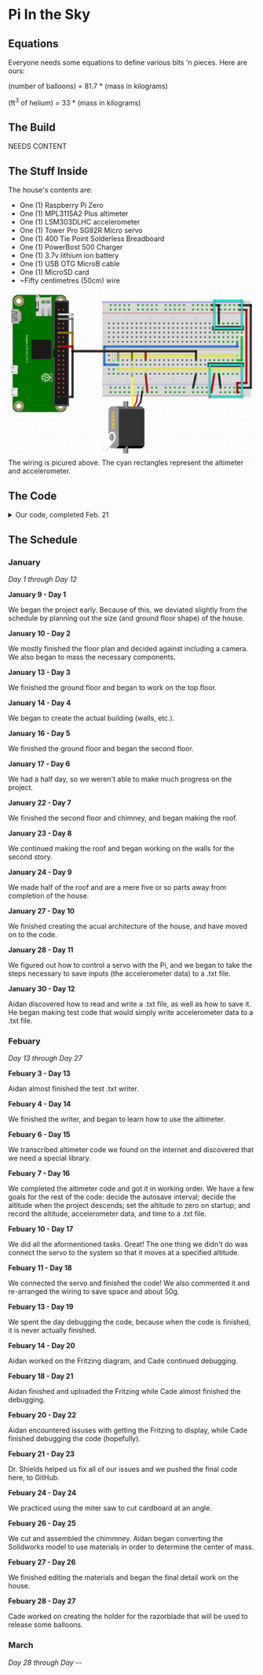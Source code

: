# Pi In the Sky
## Equations
Everyone needs some equations to define various bits 'n pieces. Here are ours:

(number of balloons) = 81.7 * (mass in kilograms)

(ft<sup>3</sup> of helium) = 33 * (mass in kilograms)
## The Build
NEEDS CONTENT
## The Stuff Inside
The house's contents are:
* One (1) Raspberry Pi Zero
* One (1) MPL3115A2 Plus altimeter
* One (1) LSM303DLHC accelerometer
* One (1) Tower Pro SG92R Micro servo
* One (1) 400 Tie Point Solderless Breadboard
* One (1) PowerBost 500 Charger
* One (1) 3.7v lithium ion battery
* One (1) USB OTG MicroB cable
* One (1) MicroSD card
* ~Fifty centimetres (50cm) wire

![text](Fritzing-Pic-2.PNG)
The wiring is picured above. The cyan rectangles represent the altimeter and accelerometer.

## The Code
<details>
<summary>Our code, completed Feb. 21</summary>
<br>

```python
# Aidan & Cade's UP house code

# Variables to define
autosave = 10 #                            "autosave" defines the amount of time between saves of the file
maxh = 1#                                "maxh" defines the height (in metres) at which the servo will activated
txt = '/home/pi/Documents/Engineering_4_Notebook/piinthesky/Pi_in_the_Sky_Final'+ +'.txt' # "txt" defines the name of the document used to record the data

# Libraries to import
import smbus
import time
import Adafruit_LSM303
import RPi.GPIO as GPIO

# Setup for the accelerometer, servo, and text writer
lsm303 = Adafruit_LSM303.LSM303()
GPIO.setmode(GPIO.BOARD)
GPIO.setup(11,GPIO.OUT)
p = GPIO.PWM(11, 50)
p.start(0)
f = open(str(txt),'r+')

# Allows the components to be used with measurements that can be relied upon and sets the "launch" time
time.sleep(5)
t0 = time.time()

# Get I2C bus
bus = smbus.SMBus(1)

# MPL3115A2 address, 0x60(96)
# Select control register, 0x26(38)
#		0xB9(185)	Active mode, OSR = 128, Altimeter mode
bus.write_byte_data(0x60, 0x26, 0xB9)
# MPL3115A2 address, 0x60(96)
# Select data configuration register, 0x13(19)
#		0x07(07)	Data ready event enabled for altitude, pressure, temperature
bus.write_byte_data(0x60, 0x13, 0x07)
# MPL3115A2 address, 0x60(96)
# Select control register, 0x26(38)
#		0xB9(185)	Active mode, OSR = 128, Altimeter mode
bus.write_byte_data(0x60, 0x26, 0xB9)

time.sleep(1)

# MPL3115A2 address, 0x60(96)
# Read data back from 0x00(00), 6 bytes
# status, tHeight MSB1, tHeight MSB, tHeight LSB, temp MSB, temp LSB
data = bus.read_i2c_block_data(0x60, 0x00, 6)

# Convert the data to 20-bits
tHeight = ((data[1] * 65536) + (data[2] * 256) + (data[3] & 0xF0)) / 16
altitude = tHeight / 16.0

# Sets initial altitude and prints it for debugging
a0 = altitude
print('a0: ' + str(a0) + '\n')

bus.write_byte_data(0x60, 0x26, 0x39)
time.sleep(1)
data = bus.read_i2c_block_data(0x60, 0x00, 4)

while True:
# This loop begins with an exact copy of the altimeter reading
    bus.write_byte_data(0x60, 0x26, 0xB9)
    bus.write_byte_data(0x60, 0x13, 0x07)
    bus.write_byte_data(0x60, 0x26, 0xB9)
    time.sleep(1)
    data = bus.read_i2c_block_data(0x60, 0x00, 6)
    tHeight = ((data[1] * 65536) + (data[2] * 256) + (data[3] & 0xF0)) / 16
    temp = ((data[4] * 256) + (data[5] & 0xF0)) / 16
    altitude = tHeight / 16.0
    cTemp = temp / 16.0
    fTemp = cTemp * 1.8 + 32

# Prints altitude record for debugging and sets the "delta-a", as it were, to the variable "a"
    print('altitude: ' + str(altitude))
    a = altitude - a0
    print('delta-a: ' + str(a))

# Immediately checks to see if the house has reached the max altitude
    if a >= maxh:
        p.ChangeDutyCycle(3) # Moves the servo to release balloons
        time.sleep(3)
        p.ChangeDutyCycle(0)
        p.stop()
        GPIO.cleanup() #       Turns the servo off

# MPL3115A2 address, 0x60(96)
# Select control register, 0x26(38)
#		0x39(57)	Active mode, OSR = 128, Barometer mode
    bus.write_byte_data(0x60, 0x26, 0x39)

    time.sleep(1)

# MPL3115A2 address, 0x60(96)
# Read data back from 0x00(00), 4 bytes
# status, pres MSB1, pres MSB, pres LSB
    data = bus.read_i2c_block_data(0x60, 0x00, 4)

# Convert the data to 20-bits
    pres = ((data[1] * 65536) + (data[2] * 256) + (data[3] & 0xF0)) / 16
    pressure = (pres / 4.0) / 1000.0

# Output data to screen for debugging
#    print("Pressure : %.2f kPa" %pressure)
#    print("Altitude : %.2f m" %a)
#    print("Temperature in Celsius  : %.2f C" %cTemp)
#    print("Temperature in Fahrenheit  : %.2f F" %fTemp)

# Sets the time since "launch" and converts it to hh:mm:ss format
    elapsed = -1*(int(t0) - int(time.time()))
    T = time.strftime('%H:%M:%S', time.gmtime(elapsed))

# Reads the 5accelerometer and formats the data to m/s^2
    accel, mag = lsm303.read()
    accel_x, accel_y, accel_z = accel
    mag_x, mag_y, mag_z = mag
    x = int(accel_x) * (9.81/1024)
    y = int(accel_y) * (9.81/1024)
    z = int(accel_z) * (9.81/1024)
    x = round(x, 3)
    y = round(y, 3)
    z = round(z, 3)

# Creates a special string for the accelerometer data
    accel = ('X: ' + str(x) + '; Y: ' + str(y) + '; Z: ' + str(z))

# Writes the time, altitude, and accelerometer string to the document
    f.seek(0,2)
    f.write('T+ ' + str(T) + '\n')
    f.write('     A+ ' + str(a) + 'm\n')
    f.write('     ' + str(accel) + '\n')

# If the elapsed time is a multiple of the autosave interval
    if elapsed != 0:
        if elapsed % int(autosave) == 0:
            f.close() #                               Closes (saves) document
            f = open(str(txt),'r+') # Re-opens document
```
</details>

## The Schedule
### January
_Day 1 through Day 12_

__January 9 - Day 1__

We began the project early. Because of this, we deviated slightly from the schedule by planning out the size (and ground floor shape) of the house.

__January 10 - Day 2__

We mostly finished the floor plan and decided against including a camera. We also began to mass the necessary components.

__January 13 - Day 3__

We finished the ground floor and began to work on the top floor.

__January 14 - Day 4__

We began to create the actual building (walls, etc.).

__January 16 - Day 5__

We finished the ground floor and began the second floor.

__January 17 - Day 6__

We had a half day, so we weren't able to make much progress on the project.

__January 22 - Day 7__

We finished the second floor and chimney, and began making the roof.

__January 23 - Day 8__

We continued making the roof and began working on the walls for the second story.

__January 24 - Day 9__

We made half of the roof and are a mere five or so parts away from completion of the house.

__January 27 - Day 10__

We finished creating the acual architecture of the house, and have moved on to the code.

__January 28 - Day 11__

We figured out how to control a servo with the Pi, and we began to take the steps necessary to save inputs (the accelerometer data) to a .txt file.

__January 30 - Day 12__

Aidan discovered how to read and write a .txt file, as well as how to save it. He began making test code that would simply write accelerometer data to a .txt file.

### Febuary
_Day 13 through Day 27_

__Febuary 3 - Day 13__

Aidan almost finished the test .txt writer.

__Febuary 4 - Day 14__

We finished the writer, and began to learn how to use the altimeter.

__Febuary 6 - Day 15__

We transcribed altimeter code we found on the internet and discovered that we need a special library.

__Febuary 7 - Day 16__

We completed the altimeter code and got it in working order. We have a few goals for the rest of the code: decide the autosave interval; decide the altitude when the project descends; set the altitude to zero on startup; and record the altitude, accelerometer data, and time to a .txt file.

__Febuary 10 - Day 17__

We did all the aformentioned tasks. Great! The one thing we didn't do was connect the servo to the system so that it moves at a specified altitude.

__Febuary 11 - Day 18__

We connected the servo and finished the code! We also commented it and re-arranged the wiring to save space and about 50g.

__Febuary 13 - Day 19__

We spent the day debugging the code, because when the code is finished, it is never actually finished.

__Febuary 14 - Day 20__

Aidan worked on the Fritzing diagram, and Cade continued debugging.

__Febuary 18 - Day 21__

Aidan finished and uploaded the Fritzing while Cade almost finished the debugging.

__Febuary 20 - Day 22__

Aidan encountered issuses with getting the Fritzing to display, while Cade finished debugging the code (hopefully).

__Febuary 21 - Day 23__

Dr. Shields helped us fix all of our issues and we pushed the final code here, to GitHub.

__Febuary 24 - Day 24__

We practiced using the miter saw to cut cardboard at an angle.

__Febuary 26 - Day 25__

We cut and assembled the chimmney. Aidan began converting the Solidworks model to use materials in order to determine the center of mass.

__Febuary 27 - Day 26__

We finished editing the materials and began the final detail work on the house.

__Febuary 28 - Day 27__

Cade worked on creating the holder for the razorblade that will be used to release some balloons.

### March
_Day 28 through Day --_

